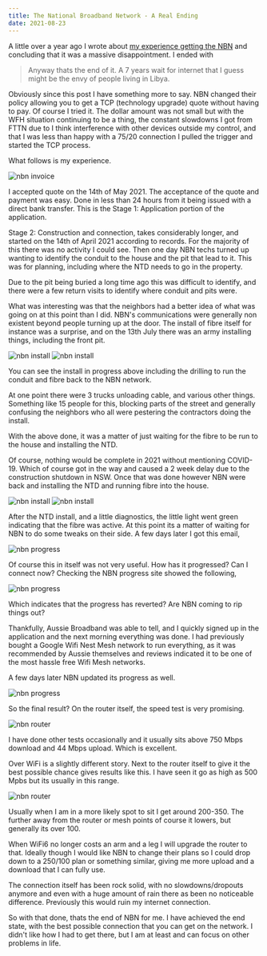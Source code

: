 ```yaml
---
title: The National Broadband Network - A Real Ending
date: 2021-08-23
---
```


A little over a year ago I wrote about [my experience getting the NBN](https://boyter.org/posts/national-broadband-network-a-massive-dissapointment/) and concluding that it was a massive disappointment. I ended with 

> Anyway thats the end of it. A 7 years wait for internet that I guess might be the envy of people living in Libya.

Obviously since this post I have something more to say. NBN changed their policy allowing you to get a TCP (technology upgrade) quote without having to pay. Of course I tried it. The dollar amount was not small but with the WFH situation continuing to be a thing, the constant slowdowns I got from FTTN due to I think interference with other devices outside my control, and that I was less than happy with a 75/20 connection I pulled the trigger and started the TCP process.

What follows is my experience.

![nbn invoice](/static/nbn/invoice.jpg)

I accepted quote on the 14th of May 2021. The acceptance of the quote and payment was easy. Done in less than 24 hours from it being issued with a direct bank transfer. This is the Stage 1: Application portion of the application.

Stage 2: Construction and connection, takes considerably longer, and started on the 14th of April 2021 according to records. For the majority of this there was no activity I could see. Then one day NBN techs turned up wanting to identify the conduit to the house and the pit that lead to it. This was for planning, including where the NTD needs to go in the property. 

Due to the pit being buried a long time ago this was difficult to identify, and there were a few return visits to identify where conduit and pits were.

What was interesting was that the neighbors had a better idea of what was going on at this point than I did. NBN's communications were generally non existent beyond people turning up at the door. The install of fibre itself for instance was a surprise, and on the 13th July there was an army installing things, including the front pit.

![nbn install](/static/nbn/install1.jpg)
![nbn install](/static/nbn/install2.jpg)

You can see the install in progress above including the drilling to run the conduit and fibre back to the NBN network.

At one point there were 3 trucks unloading cable, and various other things. Something like 15 people for this, blocking parts of the street and generally confusing the neighbors who all were pestering the contractors doing the install. 

With the above done, it was a matter of just waiting for the fibre to be run to the house and installing the NTD.

Of course, nothing would be complete in 2021 without mentioning COVID-19. Which of course got in the way and caused a 2 week delay due to the construction shutdown in NSW. Once that was done however NBN were back and installing the NTD and running fibre into the house.

![nbn install](/static/nbn/install3.jpg)
![nbn install](/static/nbn/ntd.jpg)

After the NTD install, and a little diagnostics, the little light went green indicating that the fibre was active. At this point its a matter of waiting for NBN to do some tweaks on their side. A few days later I got this email,

![nbn progress](/static/nbn/emailprogress.png)

Of course this in itself was not very useful. How has it progressed? Can I connect now? Checking the NBN progress site showed the following,

![nbn progress](/static/nbn/completion.png)

Which indicates that the progress has reverted? Are NBN coming to rip things out?

Thankfully, Aussie Broadband was able to tell, and I quickly signed up in the application and the next morning everything was done. I had previously bought a Google Wifi Nest Mesh network to run everything, as it was recommended by Aussie themselves and reviews indicated it to be one of the most hassle free Wifi Mesh networks.

A few days later NBN updated its progress as well.

![nbn progress](/static/nbn/completion2.png)

So the final result? On the router itself, the speed test is very promising. 

![nbn router](/static/nbn/router-speed.png)

I have done other tests occasionally and it usually sits above 750 Mbps download and 44 Mbps upload. Which is excellent.

Over WiFi is a slightly different story. Next to the router itself to give it the best possible chance gives results like this. I have seen it go as high as 500 Mpbs but its usually in this range.

![nbn router](/static/nbn/wifi-speed.png)

Usually when I am in a more likely spot to sit I get around 200-350. The further away from the router or mesh points of course it lowers, but generally its over 100.

When WiFi6 no longer costs an arm and a leg I will upgrade the router to that. Ideally though I would like NBN to change their plans so I could drop down to a 250/100 plan or something similar, giving me more upload and a download that I can fully use.

The connection itself has been rock solid, with no slowdowns/dropouts anymore and even with a huge amount of rain there as been no noticeable difference. Previously this would ruin my internet connection.

So with that done, thats the end of NBN for me. I have achieved the end state, with the best possible connection that you can get on the network. I didn't like how I had to get there, but I am at least and can focus on other problems in life. 

